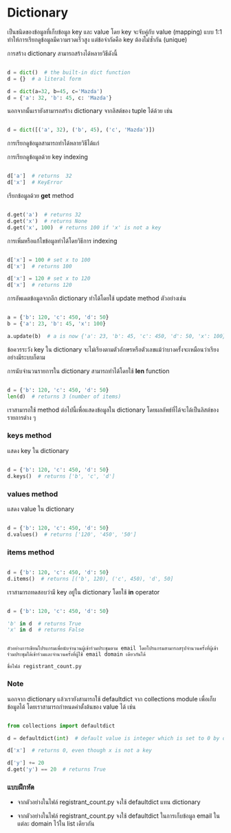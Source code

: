 # Dictionary

เป็นชนิดของข้อมูลที่เก็บข้อมูล key และ value โดย key จะจับคู่กับ value (mapping) แบบ 1:1 ทำให้การเรียกดูข้อมูลมีความรวดเร็วสูง แต่ข้อจำกัดคือ key ต้องไม่ซ้ำกัน (unique)

การสร้าง dictionary สามารถสร้างได้หลายวิธีดังนี้


```Python

d = dict()  # the built-in dict function
d = {}  # a literal form

d = dict(a=32, b=45, c='Mazda')
d = {'a': 32, 'b': 45, c: 'Mazda'}

```

นอกจากนั้นเรายังสามารถสร้าง dictionary จากลิสต์ของ tuple ได้ด้วย เช่น

```Python

d = dict([('a', 32), ('b', 45), ('c', 'Mazda')])

```

การเรียกดูข้อมูลสามารถทำได้หลายวิธีได้แก่

การเรียกดูข้อมูลด้วย key indexing

```Python

d['a']  # returns  32
d['x']  # KeyError

```

เรียกข้อมูลด้วย **get** method

```Python

d.get('a')  # returns 32
d.get('x')  # returns None
d.get('x', 100)  # returns 100 if 'x' is not a key 

```

การเพิ่มหรือแก้ไขข้อมูลทำได้โดยวิธีการ indexing

```Python

d['x'] = 100 # set x to 100
d['x']  # returns 100

d['x'] = 120 # set x to 120
d['x']  # returns 120

```

การอัพเดตข้อมูลจากอีก dictionary ทำได้โดยใช้ update method ตัวอย่างเช่น


```Python

a = {'b': 120, 'c': 450, 'd': 50}
b = {'a': 23, 'b': 45, 'x': 100}

a.update(b)  # a is now {'a': 23, 'b': 45, 'c': 450, 'd': 50, 'x': 100}

```

ข้อควรระวัง key ใน dictionary จะไม่เรียงตามตัวอักษรหรือตัวเลขแม้ว่าบางครั้งจะเหมือนว่าเรียงอย่างมีระบบก็ตาม


การนับจำนวนรายการใน dictionary สามารถทำได้โดยใช้ **len** function

```Python

d = {'b': 120, 'c': 450, 'd': 50}
len(d)  # returns 3 (number of items)

```

เราสามารถใช้ method ต่อไปนี้เพื่อแสดงข้อมูลใน dictionary โดยผลลัพธ์ที่ได้จะได้เป็นลิสต์ของรายการต่าง ๆ

### keys method
แสดง key ใน dictionary

```Python

d = {'b': 120, 'c': 450, 'd': 50}
d.keys()  # returns ['b', 'c', 'd']

```

### values method
แสดง value ใน dictionary

```Python

d = {'b': 120, 'c': 450, 'd': 50}
d.values()  # returns ['120', '450', '50']

```

### items method

```Python

d = {'b': 120, 'c': 450, 'd': 50}
d.items()  # returns [('b', 120), ('c', 450), 'd', 50]

```

เราสามารถทดสอบว่ามี key อยู่ใน dictionary โดยใช้ **in** operator

```Python

d = {'b': 120, 'c': 450, 'd': 50}

'b' in d  # returns True
'x' in d  # returns False

```

```

ตัวอย่างการเขียนโปรแกรมเพื่อนับจำนวนผู้เข้าร่วมประชุมตาม email โดยโปรแกรมสามารถสรุปจำนวนครั้งที่ผู้เข้าร่วมประชุมได้เข้าร่วมและจำนวนครั้งที่ผู้ใช้ email domain เดียวกันได้

ชื่อไฟล์ registrant_count.py

```

### Note

นอกจาก dictionary แล้วเรายังสามารถใช้ defaultdict จาก collections module เพื่อเก็บข้อมูลได้ โดยเราสามารถกำหนดค่าตั้งต้นของ value ได้ เช่น


```Python

from collections import defaultdict

d = defaultdict(int)  # default value is integer which is set to 0 by default

d['x']  # returns 0, even though x is not a key

d['y'] += 20
d.get('y') == 20  # returns True

```


### แบบฝึกหัด

- จากตัวอย่างในไฟล์ registrant_count.py จงใช้ defaultdict แทน dictionary

- จากตัวอย่างในไฟล์ registrant_count.py จงใช้ defaultdict ในการเก็บข้อมูล email ในแต่ละ domain ไว้ใน list เดียวกัน

